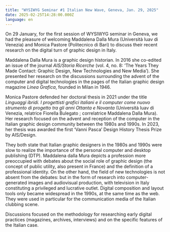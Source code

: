 ```yaml
---
title: "WYSIWYG Seminar #1 Italian New Wave, Geneva, Jan. 29, 2025"
date: 2025-02-25T14:28:00.000Z
language: en
---
```

On 29 January, for the first session of WYSIWYG seminar in Geneva, we had the pleasure of welcoming Maddalena Dalla Mura (Università Iuav di Venezia) and Monica Pastore (Politecnico di Bari) to discuss their recent research on the digital turn of graphic design in Italy. 

Maddalena Dalla Mura is a graphic design historian. In 2016 she co-edited an issue of the journal *AIS/Storia Ricerche* (vol. 4, no. 8: ‘The Years They Made Contact: Graphic Design, New Technologies and New Media’). She presented her research on the discussions surrounding the advent of the computer and digital technologies in the pages of the Italian graphic design magazine *Linea Grafica*, founded in Milan in 1946. 

Monica Pastore defended her doctoral thesis in 2021 under the title *Linguaggi ibridi. I progettisti grafici italiani e il computer come nuovo strumento di progetto tra gli anni Ottanta e Novanta* (Università Iuav di Venezia, relatrice Fiorella Bulegato ; correlatrice Maddalena Dalla Mura). Her research focused on the advent and reception of the computer in the Italian graphic design community between the 1980s and 1990s. In 2023, her thesis was awarded the first ‘Vanni Pasca’ Design History Thesis Prize by AIS/Design.

They both state that Italian graphic designers in the 1980s and 1990s were slow to realize the importance of the personal computer and desktop publishing (DTP). Maddalena dalla Mura depicts a profession more preoccupied with debates about the social role of graphic design (the concept of public utility, also present in France) and the definition of a professional identity. On the other hand, the field of new technologies is not absent from the debates: but in the form of research into computer-generated images and audiovisual production, with television in Italy constituting a privileged and lucrative outlet. Digital composition and layout tools only became widespread in the 1990s, at the same time as the web. They were used in particular for the communication media of the Italian clubbing scene.

Discussions focused on the methodology for researching early digital practices (magazines, archives, interviews) and on the specific features of the Italian case.

